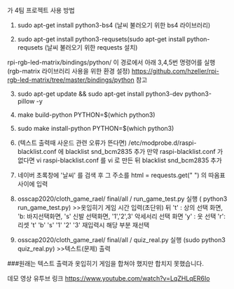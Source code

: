 가 4팀 프로젝트 사용 방법


1. sudo apt-get install python3-bs4  (날씨 불러오기 위한 bs4 라이브러리)

2. sudo apt-get install python3-requsets(sudo apt-get install python-requsets (날씨 불러오기 위한 requests 설치)

rpi-rgb-led-matrix/bindings/python/       이 경로에서 아래 3,4,5번 명령어를 실행(rgb-matrix 라이브러리 사용을 위한 환경 설정) 
 https://github.com/hzeller/rpi-rgb-led-matrix/tree/master/bindings/python 참고

3. sudo apt-get update && sudo apt-get install python3-dev python3-pillow -y  

4. make build-python PYTHON=$(which python3)

5. sudo make install-python PYTHON=$(which python3)


6. (텍스트 출력때 사운드 관련 오류가 뜬다면) /etc/modprobe.d/raspi-blacklist.conf  에 blacklist snd_bcm2835 추가
    만약 raspi-blacklist.conf 가 없다면 vi raspi-blacklist.conf 를 vi 로 만든 뒤  blacklist snd_bcm2835 추가

7. 네이버 초록창에 '날씨' 를 검색 후 그 주소를  html =  requests.get(" ") 의 따옴표 사이에 입력

8. osscap2020/cloth_game_rael/ final/all / run_game_test.py 실행 ( python3 run_game_test.py)  >>옷입히기 게임
시간 입력(초단위) 뒤 't' : 상의 선택 화면,  'b: 바지선택화면,  's' 신발 선택화면, '1','2',3' 악세서리 선택 화면
'y' : 옷 선택
'r': 리셋 
't' 'b' 's' '1' '2' '3' 재입력시 해당 부분 재선택

9. osscap2020/cloth_game_rael/ final/all / quiz_real.py 실행 (sudo python3 quiz_real.py)   >>텍스트(문제) 출력




###원래는 텍스트 출력과 옷입히기 게임을 합쳐야 했지만 합치지 못했습니다.

데모 영상 유투브 링크
https://www.youtube.com/watch?v=LqZHLqER6Io
